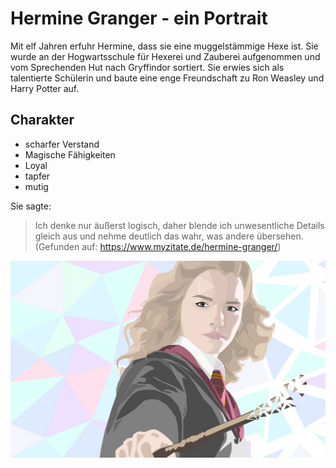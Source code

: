 # Hermine Granger - ein Portrait

Mit elf Jahren erfuhr Hermine, dass sie eine muggelstämmige Hexe ist.
Sie wurde an der Hogwartsschule für Hexerei und Zauberei aufgenommen und vom Sprechenden Hut nach Gryffindor sortiert. 
Sie erwies sich als talentierte Schülerin und baute eine enge Freundschaft zu Ron Weasley und Harry Potter auf.

## Charakter

* scharfer Verstand
* Magische Fähigkeiten
* Loyal
* tapfer
* mutig 

Sie sagte:

> Ich denke nur äußerst logisch, 
> daher blende ich unwesentliche Details gleich aus 
> und nehme deutlich das wahr, was andere übersehen. 
> (Gefunden auf: https://www.myzitate.de/hermine-granger/)

![Hermine](/hermine.jpg)




